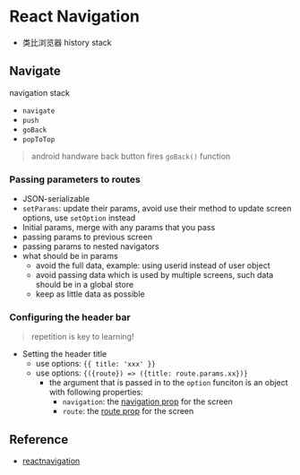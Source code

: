 # React Navigation

- 类比浏览器 history stack

## Navigate

navigation stack

- `navigate`
- `push`
- `goBack`
- `popToTop`

> android handware back button fires `goBack()` function

### Passing parameters to routes

- JSON-serializable
- `setParams`: update their params, avoid use their method to update screen options, use `setOption` instead
- Initial params, merge with any params that you pass
- passing params to previous screen
- passing params to nested navigators
- what should be in params
  - avoid the full data, example: using userid instead of user object
  - avoid passing data which is used by multiple screens, such data should be in a global store
  - keep as little data as possible

### Configuring the header bar

> repetition is key to learning!

- Setting the header title
  - use options: `{{ title: 'xxx' }}`
  - use options: `{({route}) => ({title: route.params.xx})}`
    - the argument that is passed in to the `option` funciton is an object with following properties:
      - `navigation`: the [navigation prop](https://reactnavigation.org/docs/navigation-prop) for the screen
      - `route`: the [route prop](https://reactnavigation.org/docs/route-prop) for the screen

## Reference

- [reactnavigation](https://reactnavigation.org)
